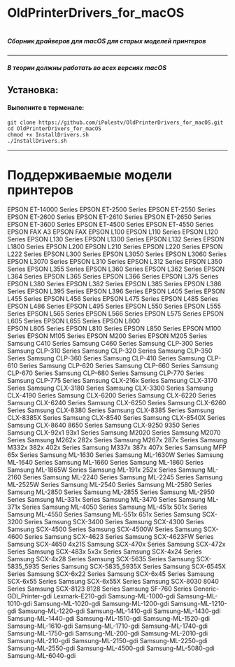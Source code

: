 # OldPrinterDrivers_for_macOS
#
##### Сборник драйверов для macOS для старых моделей принтеров
***
##### В теории должны работать во всех версиях macOS
## Установка:
#### Выполните в терменале:
    git clone https://github.com/iPolestv/OldPrinterDrivers_for_macOS.git
    cd OldPrinterDrivers_for_macOS
    chmod +x InstallDrivers.sh
    ./InstallDrivers.sh

***
# Поддерживаемые модели принтеров

EPSON ET-14000 Series
EPSON ET-2500 Series
EPSON ET-2550 Series
EPSON ET-2600 Series
EPSON ET-2610 Series
EPSON ET-2650 Series
EPSON ET-3600 Series
EPSON ET-4500 Series
EPSON ET-4550 Series
EPSON FAX A3
EPSON FAX
EPSON L100
EPSON L110 Series
EPSON L120 Series
EPSON L130 Series
EPSON L1300 Series
EPSON L132 Series
EPSON L1800 Series
EPSON L200
EPSON L210 Series
EPSON L220 Series
EPSON L222 Series
EPSON L300 Series
EPSON L3050 Series
EPSON L3060 Series
EPSON L3070 Series
EPSON L310 Series
EPSON L312 Series
EPSON L350 Series
EPSON L355 Series
EPSON L360 Series
EPSON L362 Series
EPSON L364 Series
EPSON L365 Series
EPSON L366 Series
EPSON L375 Series
EPSON L380 Series
EPSON L382 Series
EPSON L385 Series
EPSON L386 Series
EPSON L395 Series
EPSON L396 Series
EPSON L405 Series
EPSON L455 Series
EPSON L456 Series
EPSON L475 Series
EPSON L485 Series
EPSON L486 Series
EPSON L495 Series
EPSON L550 Series
EPSON L555 Series
EPSON L565 Series
EPSON L566 Series
EPSON L575 Series
EPSON L605 Series
EPSON L655 Series
EPSON L800    
EPSON L805 Series
EPSON L810 Series
EPSON L850 Series
EPSON M100 Series
EPSON M105 Series
EPSON M200 Series
EPSON M205 Series
Samsung C410 Series
Samsung C460 Series
Samsung CLP-300 Series
Samsung CLP-310 Series
Samsung CLP-320 Series
Samsung CLP-350 Series
Samsung CLP-360 Series
Samsung CLP-410 Series
Samsung CLP-610 Series
Samsung CLP-620 Series
Samsung CLP-660 Series
Samsung CLP-670 Series
Samsung CLP-680 Series
Samsung CLP-770 Series
Samsung CLP-775 Series
Samsung CLX-216x Series
Samsung CLX-3170 Series
Samsung CLX-3180 Series
Samsung CLX-3300 Series
Samsung CLX-4190 Series
Samsung CLX-6200 Series
Samsung CLX-6220 Series
Samsung CLX-6240 Series
Samsung CLX-6250 Series
Samsung CLX-6260 Series
Samsung CLX-8380 Series
Samsung CLX-8385 Series
Samsung CLX-8385X Series
Samsung CLX-8540 Series
Samsung CLX-8540X Series
Samsung CLX-8640 8650 Series
Samsung CLX-9250 9350 Series
Samsung CLX-92x1 93x1 Series
Samsung M2020 Series
Samsung M2070 Series
Samsung M262x 282x Series
Samsung M267x 287x Series
Samsung M332x 382x 402x Series
Samsung M337x 387x 407x Series
Samsung MFP 65x Series
Samsung ML-1630 Series
Samsung ML-1630W Series
Samsung ML-1640 Series
Samsung ML-1660 Series
Samsung ML-1860 Series
Samsung ML-1865W Series
Samsung ML-191x 252x Series
Samsung ML-2160 Series
Samsung ML-2240 Series
Samsung ML-2245 Series
Samsung ML-2525W Series
Samsung ML-2540 Series
Samsung ML-2580 Series
Samsung ML-2850 Series
Samsung ML-2855 Series
Samsung ML-2950 Series
Samsung ML-331x Series
Samsung ML-3470 Series
Samsung ML-371x Series
Samsung ML-4050 Series
Samsung ML-451x 501x Series
Samsung ML-4550 Series
Samsung ML-551x 651x Series
Samsung SCX-3200 Series
Samsung SCX-3400 Series
Samsung SCX-4300 Series
Samsung SCX-4500 Series
Samsung SCX-4500W Series
Samsung SCX-4600 Series
Samsung SCX-4623 Series
Samsung SCX-4623FW Series
Samsung SCX-4650 4x21S
Samsung SCX-470x Series
Samsung SCX-472x Series
Samsung SCX-483x 5x3x Series
Samsung SCX-4x24 Series
Samsung SCX-4x28 Series
Samsung SCX-5635 Series
Samsung SCX-5835_5935 Series
Samsung SCX-5835_5935X Series
Samsung SCX-6545X Series
Samsung SCX-6x22 Series
Samsung SCX-6x45 Series
Samsung SCX-6x55 Series
Samsung SCX-6x55X Series
Samsung SCX-8030 8040 Series
Samsung SCX-8123 8128 Series
Samsung SF-760 Series
Generic-GDI_Printer-gdi
Lexmark-E210-gdi
Samsung-ML-1000-gdi
Samsung-ML-1010-gdi
Samsung-ML-1020-gdi
Samsung-ML-1200-gdi
Samsung-ML-1210-gdi
Samsung-ML-1220-gdi
Samsung-ML-1410-gdi
Samsung-ML-1430-gdi
Samsung-ML-1440-gdi
Samsung-ML-1510-gdi
Samsung-ML-1520-gdi
Samsung-ML-1610-gdi
Samsung-ML-1710-gdi
Samsung-ML-1740-gdi
Samsung-ML-1750-gdi
Samsung-ML-200-gdi
Samsung-ML-2010-gdi
Samsung-ML-210-gdi
Samsung-ML-2150-gdi
Samsung-ML-2250-gdi
Samsung-ML-2550-gdi
Samsung-ML-4500-gdi
Samsung-ML-5080-gdi
Samsung-ML-6040-gdi
